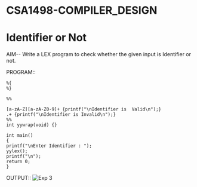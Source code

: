 # CSA1498-COMPILER_DESIGN

# Identifier or Not
AIM-- Write a LEX program to check whether the given input is Identifier or not.

PROGRAM:: 


    %{
    %}

    %%

    [a-zA-Z][a-zA-Z0-9]+ {printf("\nIdentifier is  Valid\n");}
    .+ {printf("\nIdentifier is Invalid\n");}
    %%
    int yywrap(void) {}

    int main()
    {
    printf("\nEnter Identifier : ");
    yylex();
    printf("\n");
    return 0;
    }

OUTPUT::
![Exp 3](https://github.com/user-attachments/assets/5a681db6-43f4-42a9-9b56-452bd68943d4)

